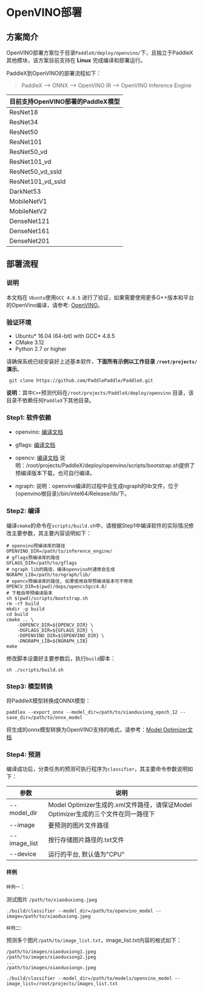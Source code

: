 # OpenVINO部署

## 方案简介
OpenVINO部署方案位于目录`PaddleX/deploy/openvino/`下，且独立于PaddleX其他模块，该方案目前支持在 **Linux** 完成编译和部署运行。

PaddleX到OpenVINO的部署流程如下：

> PaddleX --> ONNX --> OpenVINO IR --> OpenVINO Inference Engine

|目前支持OpenVINO部署的PaddleX模型|
|-----|
|ResNet18|
|ResNet34|
|ResNet50|
|ResNet101|
|ResNet50_vd|
|ResNet101_vd|
|ResNet50_vd_ssld|
|ResNet101_vd_ssld|
|DarkNet53|
|MobileNetV1|
|MobileNetV2|
|DenseNet121|
|DenseNet161|
|DenseNet201|

## 部署流程

### 说明
本文档在 `Ubuntu`使用`GCC 4.8.5` 进行了验证，如果需要使用更多G++版本和平台的OpenVino编译，请参考: [OpenVINO](https://github.com/openvinotoolkit/openvino/blob/2020/build-instruction.md)。


### 验证环境
* Ubuntu* 16.04 (64-bit) with GCC* 4.8.5
* CMake 3.12
* Python 2.7 or higher

请确保系统已经安装好上述基本软件，**下面所有示例以工作目录 `/root/projects/`演示**。

```
 git clone https://github.com/PaddlePaddle/PaddleX.git
```

**说明**：其中`C++`预测代码在`/root/projects/PaddleX/deploy/openvino` 目录，该目录不依赖任何`PaddleX`下其他目录。

### Step1: 软件依赖

- openvino:
[编译文档](https://github.com/openvinotoolkit/openvino/blob/2020/build-instruction.md#build-steps)

- gflags:
[编译文档](https://gflags.github.io/gflags/#download)

- opencv:
[编译文档](https://docs.opencv.org/master/d7/d9f/tutorial_linux_install.html)
说明：/root/projects/PaddleX/deploy/openvino/scripts/bootstrap.sh提供了预编译版本下载，也可自行编译。

- ngraph:
说明：openvino编译的过程中会生成ngraph的lib文件，位于{openvino根目录}/bin/intel64/Release/lib/下。

### Step2: 编译


编译`cmake`的命令在`scripts/build.sh`中，请根据Step1中编译软件的实际情况修改主要参数，其主要内容说明如下：
```
# openvino预编译库的路径
OPENVINO_DIR=/path/to/inference_engine/
# gflags预编译库的路径
GFLAGS_DIR=/path/to/gflags
# ngraph lib的路径，编译openvino时通常会生成
NGRAPH_LIB=/path/to/ngraph/lib/
# opencv预编译库的路径, 如果使用自带预编译版本可不修改
OPENCV_DIR=$(pwd)/deps/opencv3gcc4.8/
# 下载自带预编译版本
sh $(pwd)/scripts/bootstrap.sh
rm -rf build
mkdir -p build
cd build
cmake .. \
    -DOPENCV_DIR=${OPENCV_DIR} \
    -DGFLAGS_DIR=${GFLAGS_DIR} \
    -DOPENVINO_DIR=${OPENVINO_DIR} \
    -DNGRAPH_LIB=${NGRAPH_LIB}
make
```

修改脚本设置好主要参数后，执行`build`脚本：
 ```shell
 sh ./scripts/build.sh
 ```

### Step3: 模型转换

将PaddleX模型转换成ONNX模型：

```
paddlex --export_onnx --model_dir=/path/to/xiaoduxiong_epoch_12 --save_dir=/path/to/onnx_model
```

将生成的onnx模型转换为OpenVINO支持的格式，请参考：[Model Optimizer文档](https://docs.openvinotoolkit.org/latest/_docs_MO_DG_Deep_Learning_Model_Optimizer_DevGuide.html)

### Step4: 预测

编译成功后，分类任务的预测可执行程序为`classifier`，其主要命令参数说明如下：

|  参数   | 说明  |
|  ----  | ----  |
| --model_dir  | Model Optimizer生成的.xml文件路径，请保证Model Optimizer生成的三个文件在同一路径下|
| --image  | 要预测的图片文件路径 |
| --image_list  | 按行存储图片路径的.txt文件 |
| --device  | 运行的平台, 默认值为"CPU" |

#### 样例

`样例一`：

测试图片 `/path/to/xiaoduxiong.jpeg`  

```shell
./build/classifier --model_dir=/path/to/openvino_model --image=/path/to/xiaoduxiong.jpeg
```


`样例二`:

预测多个图片`/path/to/image_list.txt`，image_list.txt内容的格式如下：
```
/path/to/images/xiaoduxiong1.jpeg
/path/to/images/xiaoduxiong2.jpeg
...
/path/to/images/xiaoduxiongn.jpeg
```

```shell
./build/classifier --model_dir=/path/to/models/openvino_model --image_list=/root/projects/images_list.txt
```
